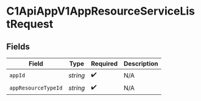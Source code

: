 # C1ApiAppV1AppResourceServiceListRequest


## Fields

| Field               | Type                | Required            | Description         |
| ------------------- | ------------------- | ------------------- | ------------------- |
| `appId`             | *string*            | :heavy_check_mark:  | N/A                 |
| `appResourceTypeId` | *string*            | :heavy_check_mark:  | N/A                 |